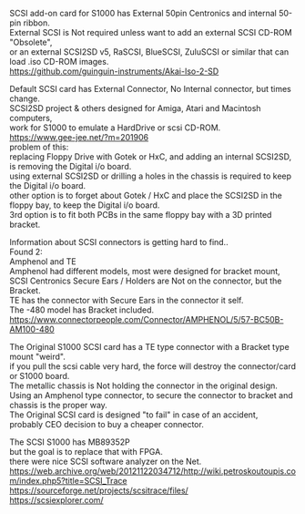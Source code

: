 SCSI add-on card for S1000 has External 50pin Centronics and internal 50-pin ribbon. </br>
External SCSI is Not required unless want to add an external SCSI CD-ROM "Obsolete", </br>
or an external SCSI2SD v5, RaSCSI, BlueSCSI, ZuluSCSI or similar that can load .iso CD-ROM images. </br>
https://github.com/guinguin-instruments/Akai-Iso-2-SD

Default SCSI card has External Connector, No Internal connector, but times change. </br>
SCSI2SD project & others designed for Amiga, Atari and Macintosh computers, </br>
work for S1000 to emulate a HardDrive or scsi CD-ROM. </br>
https://www.gee-jee.net/?m=201906 </br>
problem of this: </br>
replacing Floppy Drive with Gotek or HxC,
and adding an internal SCSI2SD, is removing the Digital i/o board. </br>
using external SCSI2SD or drilling a holes in the chassis is required to keep the Digital i/o board. </br> 
other option is to forget about Gotek / HxC and place the SCSI2SD in the floppy bay, to keep the Digital i/o board. </br>
3rd option is to fit both PCBs in the same floppy bay with a 3D printed bracket. </br>

Information about SCSI connectors is getting hard to find.. </br>
Found 2: </br>
Amphenol and TE </br>
Amphenol had different models, most were designed for bracket mount,  </br>
SCSI Centronics Secure Ears / Holders are Not on the connector, but the Bracket. </br>
TE has the connector with Secure Ears in the connector it self. </br>
The -480 model has Bracket included. </br>
https://www.connectorpeople.com/Connector/AMPHENOL/5/57-BC50B-AM100-480 </br>

The Original S1000 SCSI card has a TE type connector with a Bracket type mount "weird". </br>
if you pull the scsi cable very hard, the force will destroy the connector/card or S1000 board. </br>
The metallic chassis is Not holding the connector in the original design. </br>
Using an Amphenol type connector, to secure the connector to bracket and chassis is the proper way. </br>
The Original SCSI card is designed "to fail" in case of an accident, </br>
probably CEO decision to buy a cheaper connector. </br>

The SCSI S1000 has MB89352P </br>
but the goal is to replace that with FPGA. </br>
there were nice SCSI software analyzer on the Net. </br>
https://web.archive.org/web/20121122034712/http://wiki.petroskoutoupis.com/index.php5?title=SCSI_Trace </br>
https://sourceforge.net/projects/scsitrace/files/ </br>
https://scsiexplorer.com/ </br>
